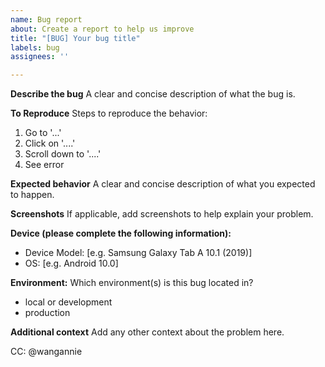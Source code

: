 ```yaml
---
name: Bug report
about: Create a report to help us improve
title: "[BUG] Your bug title"
labels: bug
assignees: ''

---
```


**Describe the bug**
A clear and concise description of what the bug is.

**To Reproduce**
Steps to reproduce the behavior:
1. Go to '...'
2. Click on '....'
3. Scroll down to '....'
4. See error

**Expected behavior**
A clear and concise description of what you expected to happen.

**Screenshots**
If applicable, add screenshots to help explain your problem.

**Device (please complete the following information):**
 - Device Model: [e.g. Samsung Galaxy Tab A 10.1 (2019)]
 - OS: [e.g. Android 10.0]

**Environment:**
Which environment(s) is this bug located in?
- local or development
- production

**Additional context**
Add any other context about the problem here.

CC: @wangannie
